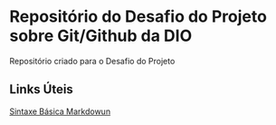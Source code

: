 # Repositório do Desafio do Projeto sobre Git/Github da DIO
Repositório criado para o Desafio do Projeto

## Links Úteis
[Sintaxe Básica Markdowun](www.markdownguide.org/basic-syntax/)
